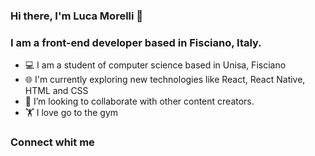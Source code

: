 ### Hi there, I'm Luca Morelli 👋 
### I am a front-end developer based in Fisciano, Italy.
- :computer: I am a student of computer science based in Unisa, Fisciano
- :globe_with_meridians: I'm currently exploring new technologies like React, React Native, HTML and CSS
- 👯 I’m looking to collaborate with other content creators.
- :weight_lifting: I love go to the gym




### Connect whit me 


<!--
**LucoMoro/LucoMoro** is a ✨ _special_ ✨ repository because its `README.md` (this file) appears on your GitHub profile.

Here are some ideas to get you started:

- 🔭 I’m currently working on ...
- 🌱 I’m currently learning ...
- 👯 I’m looking to collaborate on ...
- 🤔 I’m looking for help with ...
- 💬 Ask me about ...
- 📫 How to reach me: ...
- 😄 Pronouns: ...
- ⚡ Fun fact: ...
-->

